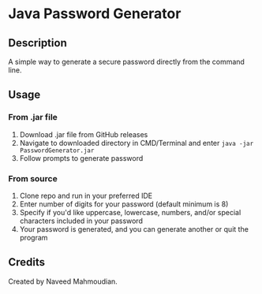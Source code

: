 # Java Password Generator

## Description
A simple way to generate a secure password directly from the command line.

## Usage

### From .jar file
1. Download .jar file from GitHub releases
2. Navigate to downloaded directory in CMD/Terminal and enter `java -jar PasswordGenerator.jar`
3. Follow prompts to generate password

### From source
1. Clone repo and run in your preferred IDE
2. Enter number of digits for your password (default minimum is 8)
3. Specify if you'd like uppercase, lowercase, numbers, and/or special characters included in your password
4. Your password is generated, and you can generate another or quit the program

## Credits
Created by Naveed Mahmoudian.